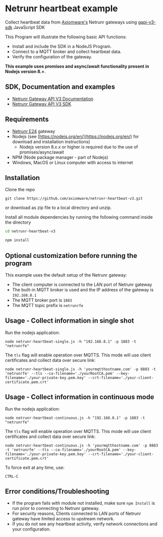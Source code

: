 # Netrunr heartbeat example

Collect heartbeat data from [Axiomware's](http://www.axiomware.com) Netrunr gateways using [gapi-v3-sdk](https://github.com/axiomware/gapi-v3-sdk-js.git) JavaScript SDK

This Program will illustrate the following basic API functions:
- Install and include the SDK in a NodeJS Program.
- Connect to a MQTT broker and collect heartbeat data.
- Verify the configuration of the gateway.

**This example uses promises and async/await functionality present in Nodejs version 8.+**.

## SDK, Documentation and examples
- [Netrunr Gateway API V3 Documentation](http://www.axiomware.com/apidocs/index.html)
- [Netrunr Gateway API V3 SDK](https://github.com/axiomware/gapi-v3-sdk-js.git)

## Requirements

- [Netrunr E24](https://www.axiomware.com/netrunr-e24-product/) gateway
- Nodejs (see [https://nodejs.org/en/](https://nodejs.org/en/) for download and installation instructions)
  - Nodejs version 8.x.x or higher is required due to the use of promises/async/await
- NPM (Node package manager - part of Nodejs)   
- Windows, MacOS or Linux computer with access to internet

## Installation

Clone the repo

`git clone https://github.com/axiomware/netrunr-heartbeat-v3.git`

or download as zip file to a local directory and unzip.

Install all module dependencies by running the following command inside the directory

```bash
cd netrunr-heartbeat-v3

npm install
```

## Optional customization before running the program
This example uses the default setup of the Netrunr gateway:
- The client computer is connected to the LAN port of Netrunr gateway
- The built-in MQTT broker is used and the IP address of the gateway is `192.168.8.1`
- The MQTT broker port is `1883`
- The MQTT topic prefix is `netrunrfe`

## Usage - Collect information in single shot

Run the nodejs application:

`node netrunr-heartbeat-single.js -h "192.168.8.1" -p 1883 -t "netrunrfe"`

The `tls` flag will enable operation over MQTTS. This mode will use client certificates and collect data over secure link:

`node netrunr-heartbeat-single.js -h 'yourmqtthostname.com' -p 8883 -t 'netrunrfe' --tls --ca-filename='./yourRootCA.pem' --key-filename='./your-private-key.pem.key' --crt-filename='./your-client-certificate.pem.crt'`

## Usage - Collect information in continuous mode

Run the nodejs application:

`node netrunr-heartbeat-continuous.js -h "192.168.8.1" -p 1883 -t "netrunrfe"`

The `tls` flag will enable operation over MQTTS. This mode will use client certificates and collect data over secure link:

`node netrunr-heartbeat-continuous.js -h 'yourmqtthostname.com' -p 8883 -t 'netrunrfe' --tls --ca-filename='./yourRootCA.pem' --key-filename='./your-private-key.pem.key' --crt-filename='./your-client-certificate.pem.crt'`

To force exit at any time, use:

`CTRL-C` 

## Error conditions/Troubleshooting

- If the program fails with module not installed, make sure `npm Install` is run prior to connecting to Netrunr gateway.
- For security reasons, Clients connected to LAN ports of Netrunr gateway have limited access to upstream network.
- If you do not see any heartbeat activity, verify network connections and your configuration.
